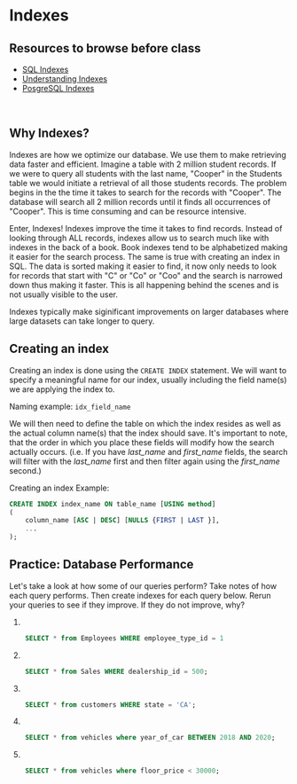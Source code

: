 # Indexes

## Resources to browse before class

- [SQL Indexes](https://www.youtube.com/watch?v=fsG1XaZEa78)
- [Understanding Indexes](https://www.youtube.com/watch?v=8oBKA4hU4xM)
- [PosgreSQL Indexes](http://postgresguide.com/performance/indexes.html)

<br>

## Why Indexes?
Indexes are how we optimize our database. We use them to make retrieving data faster and efficient. Imagine a table with 2 million student records. If we were to query all students with the last name, "Cooper" in the Students table we would initiate a retrieval of all those students records. The problem begins in the the time it takes to search for the records with "Cooper". The database will search all 2 million records until it finds all occurrences of "Cooper". This is time consuming and can be resource intensive. 

Enter, Indexes! Indexes improve the time it takes to find records. Instead of looking through ALL records, indexes allow us to search much like with indexes in the back of a book. Book indexes tend to be alphabetized making it easier for the search process. The same is true with creating an index in SQL. The data is sorted making it easier to find, it now only needs to look for records that start with "C" or "Co" or "Coo" and the search is narrowed down thus making it faster. This is all happening behind the scenes and is not usually visible to the user.

Indexes typically make siginificant improvements on larger databases where large datasets can take longer to query.

## Creating an index
Creating an index is done using the `CREATE INDEX` statement. We will want to specify a meaningful name for our index, usually including the field name(s) we are applying the index to.

Naming example:
```idx_field_name```

We will then need to define the table on which the index resides as well as the actual column name(s) that the index should save. It's important to note, that the order in which you place these fields will modify how the search actually occurs. (i.e. If you have *last_name* and *first_name* fields, the search will filter with the *last_name* first and then filter again using the *first_name* second.)

Creating an index Example:
```sql
CREATE INDEX index_name ON table_name [USING method]
(
    column_name [ASC | DESC] [NULLS {FIRST | LAST }],
    ...
);
```

## Practice: Database Performance

Let's take a look at how some of our queries perform? Take notes of how each query performs. Then create indexes for each query below. Rerun your queries to see if they improve. If they do not improve, why?

1)
```sql 
    SELECT * from Employees WHERE employee_type_id = 1
```
2)
```sql 
    SELECT * from Sales WHERE dealership_id = 500;
```
3)
```sql 
    SELECT * from customers WHERE state = 'CA';
```
4)
```sql 
    SELECT * from vehicles where year_of_car BETWEEN 2018 AND 2020;
```
5)
```sql 
    SELECT * from vehicles where floor_price < 30000;
```
